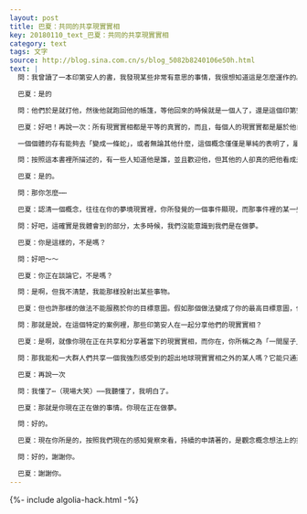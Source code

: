 ```yaml
---
layout: post
title: 巴夏：共同的共享現實實相
key: 20180110_text_巴夏：共同的共享現實實相
category: text
tags: 文字
source: http://blog.sina.com.cn/s/blog_5082b8240106e50h.html
text: |
  問：我曾讀了一本印第安人的書，我發現某些非常有意思的事情，我很想知道這是怎麼運作的。不管怎麼說，這故事流傳著，某個特別的印第安人，他通過領悟以及他需要懂得的某些東西，把他自己變成了一條蛇，周圍的每個人都看到他是一條蛇。

  巴夏：是的

  問：他們於是就打他，然後他就跑回他的帳篷，等他回來的時候就是一個人了，還是這個印第安人。那麼，撇開那些讓每個人困惑的複雜難懂的不說，難道他們所看到的真是一條蛇嗎？他的物質身體在物理上轉換成一條蛇的外形？或者是那些周圍觀看的人，他們⋯⋯

  巴夏：好吧！再說一次：所有現實實相都是平等的真實的，而且，每個人的現實實都是屬於他自身的現實實相。你們所共享，所分享的任何事物，都是被你們授權和同意，去分享那公共的，共有的通用性的體驗，並且你自己會構造一個屬於哪個公共現實實相的---你自己的版本，來讓你使用你自己的生理意識去體驗。

  一個個體的存有能夠去「變成一條蛇」，或者無論其他什麼，這個概念僅僅是單純的表明了，屬於一個念頭想法所構成的形狀形態的看法，在那個個體自身的宇宙裡的，一個現實實相的信念，而那個個體的能力，可以去發射傳送心電感應，並且有意識自覺的讓那個念頭和其他個體的意識結合在一起，會讓那個意念所具有的現實實相形式形狀成為能夠被共享的現實。以便去獲得那個體驗，去共享那個意念的理解，以便讓他們每個人也給他們自身創作出他們自己的現實體驗，那個個體所創作的---他已經變成蛇的---那個現實實現，就得以被共享。這是真相，並且它也純粹是頭腦心智思想投射的作品。這是一體的同一件事。

  問：按照這本書裡所描述的，有一些人知道他是誰，並且歡迎他，但其他的人卻真的把他看成是蛇。

  巴夏：是的。

  問：那你怎麼⋯⋯

  巴夏：認清一個概念，往往在你的夢境現實裡，你所發覺的一個事件顯現，而那事件裡的某一些人會到場，或者某一些事情會顯現，好像都不是你認識和熟悉的，但你能依然認出他們來。

  問：好吧，這確實是我體會到的部分，太多時候，我們沒能意識到我們是在做夢。

  巴夏：你是這樣的，不是嗎？

  問：好吧～～

  巴夏：你正在談論它，不是嗎？

  問：是啊，但我不清楚，我能那樣投射出某些事物。

  巴夏：但也許那樣的做法不能服務於你的目標意圖。假如那個做法變成了你的最高目標意圖，你就能做到；但是要認清，那做法根本不重要。那概念的背後是，如果你單純的發現，那只是你自己必須去體驗的現實實相，而你認為把其他人囊入你的共享實相裡去，共同去體驗那個給定的部分不是必須的。

  問：那就是說，在這個特定的案例裡，那些印第安人在一起分享他們的現實實相？

  巴夏：是啊，就像你現在正在共享和分享著當下的現實實相，而你在，你所稱之為「一間屋子」的裡面。

  問：那我能和一大群人們共享一個我強烈感受到的超出地球現實實相之外的某人嗎？它能只通過夢幻狀態做到嗎？或者是夢幻和可能性中間的某種東西？

  巴夏：再說一次

  問：我懂了⋯（現場大笑）⋯⋯我聽懂了，我明白了。

  巴夏：那就是你現在正在做的事情。你現在正在做夢。

  問：好的。

  巴夏：現在你所是的，按照我們現在的感知覺察來看，持續的申請著的，是觀念概念想法上的批准和驗證確認，因為這是一個轉換生成的生活，這裡有很多很多很多不同的各種不同的現實實現的定義和解釋，來讓不同的各種各樣的成員，去更滿意的合配，以便去構造屬於他們自身的現實實相，所以，是的，你需要有那個批准和驗證確認。

  問：好的，謝謝你。

  巴夏：謝謝你。
---
```


{%- include algolia-hack.html -%}
